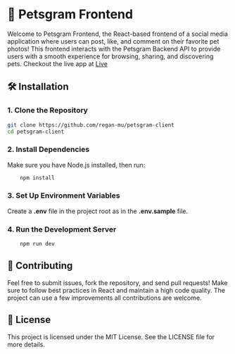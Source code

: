 # 🐾 Petsgram Frontend

Welcome to Petsgram Frontend, the React-based frontend of a social media application where users can post, like, and comment on their favorite pet photos! This frontend interacts with the Petsgram Backend API to provide users with a smooth experience for browsing, sharing, and discovering pets.
Checkout the live app at [Live](https://petsgram-client.vercel.app/)

## 🛠️ Installation

### 1. Clone the Repository

```bash
git clone https://github.com/regan-mu/petsgram-client
cd petsgram-client
```

### 2. Install Dependencies

Make sure you have Node.js installed, then run:

```bash
    npm install
```

### 3. Set Up Environment Variables

Create a **.env** file in the project root as in the **.env.sample** file.

### 4. Run the Development Server

```bash
    npm run dev
```

## 🤝 Contributing

Feel free to submit issues, fork the repository, and send pull requests! Make sure to follow best practices in React and maintain a high code quality. The project can use a few improvements all contributions are welcome.

## 📜 License

This project is licensed under the MIT License. See the LICENSE file for more details.
